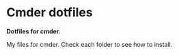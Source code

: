 # Cmder dotfiles
**Dotfiles for cmder.**

My files for cmder. Check each folder to see how to install.
